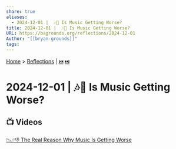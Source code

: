 ```yaml
---
share: true
aliases:
  - 2024-12-01 |  🎶🔬 Is Music Getting Worse?
title: 2024-12-01 |  🎶🔬 Is Music Getting Worse?
URL: https://bagrounds.org/reflections/2024-12-01
Author: "[[bryan-grounds]]"
tags: 
---
```

[Home](../index.md) > [Reflections](./index.md) | [⏮️](./2024-11-27.md) [⏭️](./2024-12-02.md)  
# 2024-12-01 |  🎶🔬 Is Music Getting Worse?  
## 📺 Videos  
[📉🎶👎 The Real Reason Why Music Is Getting Worse](../videos/the-real-reason-why-music-is-getting-worse.md)